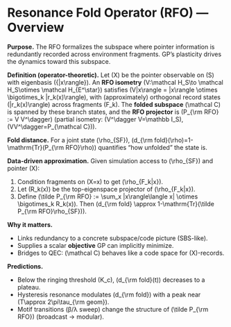 # Resonance Fold Operator (RFO) — Overview

**Purpose.** The RFO formalizes the subspace where pointer information is redundantly recorded across environment fragments. GP’s plasticity drives the dynamics toward this subspace.

**Definition (operator-theoretic).** Let \(X\) be the pointer observable on \(S\) with eigenbasis \(\{|x\rangle\}\). An **RFO isometry** \(V:\mathcal H_S\to \mathcal H_S\otimes \mathcal H_{E^\star}\) satisfies
\(V|x\rangle = |x\rangle \otimes \bigotimes_k |r_k(x)\rangle\),
with (approximately) orthogonal record states \(|r_k(x)\rangle\) across fragments \(F_k\).
The **folded subspace** \(\mathcal C\) is spanned by these branch states, and the **RFO projector** is
\(P_{\rm RFO} := V V^\dagger\) (partial isometry: \(V^\dagger V=\mathbb I_S\), \(VV^\dagger=P_{\mathcal C}\)).

**Fold distance.** For a joint state \(\rho_{SF}\), \(d_{\rm fold}(\rho)=1-\mathrm{Tr}(P_{\rm RFO}\rho)\) quantifies “how unfolded” the state is.

**Data-driven approximation.** Given simulation access to \(\rho_{SF}\) and pointer \(X\):
1) Condition fragments on \(X=x\) to get \(\rho_{F_k|x}\).
2) Let \(R_k(x)\) be the top-eigenspace projector of \(\rho_{F_k|x}\).
3) Define \(\tilde P_{\rm RFO} := \sum_x |x\rangle\langle x| \otimes \bigotimes_k R_k(x)\).
Then \(d_{\rm fold} \approx 1-\mathrm{Tr}(\tilde P_{\rm RFO}\rho_{SF})\).

**Why it matters.**  
- Links redundancy to a concrete subspace/code picture (SBS-like).  
- Supplies a scalar **objective** GP can implicitly minimize.  
- Bridges to QEC: \(\mathcal C\) behaves like a code space for \(X\)-records.

**Predictions.**  
- Below the ringing threshold \(K_c\), \(d_{\rm fold}(t)\) decreases to a plateau.  
- Hysteresis resonance modulates \(d_{\rm fold}\) with a peak near \(T\approx 2\pi\tau_{\rm geom}\).  
- Motif transitions (β/λ sweep) change the structure of \(\tilde P_{\rm RFO}\) (broadcast → modular).

